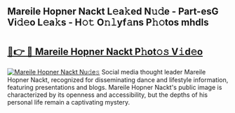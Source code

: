## Mareile Hopner Nackt L𝚎a𝚔ed N𝚞𝚍e - Part-esG Vi𝚍𝚎o L𝚎a𝚔s - H𝚘𝚝 O𝚗𝚕yf𝚊ns P𝚑𝚘tos mhdls

# <h2><a href="http://kf8cupi.oniu.top/?m=Mareile+Hopner+Nackt">🔗👉 🔴 Mareile Hopner Nackt P𝚑ot𝚘𝚜 V𝚒d𝚎o</a></h2>

[![Mareile Hopner Nackt Nu𝚍e𝚜](https://i.imgur.com/0qMVB7G.gif)](http://kf8cupi.oniu.top/?m=Mareile+Hopner+Nackt)
Social media thought leader Mareile Hopner Nackt, recognized for disseminating dance and lifestyle information, featuring presentations and blogs. Mareile Hopner Nackt's public image is characterized by its openness and accessibility, but the depths of his personal life remain a captivating mystery.  
